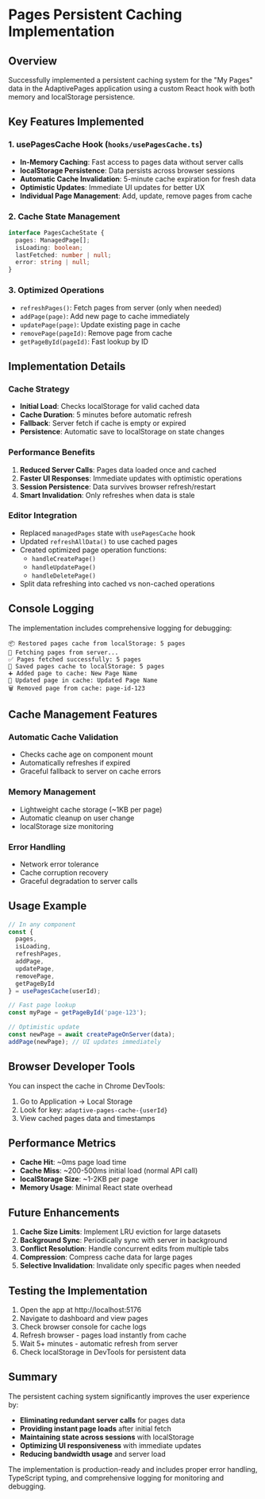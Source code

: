# Pages Persistent Caching Implementation

## Overview
Successfully implemented a persistent caching system for the "My Pages" data in the AdaptivePages application using a custom React hook with both memory and localStorage persistence.

## Key Features Implemented

### 1. **usePagesCache Hook** (`hooks/usePagesCache.ts`)
- **In-Memory Caching**: Fast access to pages data without server calls
- **localStorage Persistence**: Data persists across browser sessions
- **Automatic Cache Invalidation**: 5-minute cache expiration for fresh data
- **Optimistic Updates**: Immediate UI updates for better UX
- **Individual Page Management**: Add, update, remove pages from cache

### 2. **Cache State Management**
```typescript
interface PagesCacheState {
  pages: ManagedPage[];
  isLoading: boolean;
  lastFetched: number | null;
  error: string | null;
}
```

### 3. **Optimized Operations**
- `refreshPages()`: Fetch pages from server (only when needed)
- `addPage(page)`: Add new page to cache immediately
- `updatePage(page)`: Update existing page in cache
- `removePage(pageId)`: Remove page from cache
- `getPageById(pageId)`: Fast lookup by ID

## Implementation Details

### Cache Strategy
- **Initial Load**: Checks localStorage for valid cached data
- **Cache Duration**: 5 minutes before automatic refresh
- **Fallback**: Server fetch if cache is empty or expired
- **Persistence**: Automatic save to localStorage on state changes

### Performance Benefits
1. **Reduced Server Calls**: Pages data loaded once and cached
2. **Faster UI Responses**: Immediate updates with optimistic operations
3. **Session Persistence**: Data survives browser refresh/restart
4. **Smart Invalidation**: Only refreshes when data is stale

### Editor Integration
- Replaced `managedPages` state with `usePagesCache` hook
- Updated `refreshAllData()` to use cached pages
- Created optimized page operation functions:
  - `handleCreatePage()`
  - `handleUpdatePage()`
  - `handleDeletePage()`
- Split data refreshing into cached vs non-cached operations

## Console Logging
The implementation includes comprehensive logging for debugging:

```
📦 Restored pages cache from localStorage: 5 pages
🔄 Fetching pages from server...
✅ Pages fetched successfully: 5 pages
💾 Saved pages cache to localStorage: 5 pages
➕ Added page to cache: New Page Name
📝 Updated page in cache: Updated Page Name
🗑️ Removed page from cache: page-id-123
```

## Cache Management Features

### Automatic Cache Validation
- Checks cache age on component mount
- Automatically refreshes if expired
- Graceful fallback to server on cache errors

### Memory Management
- Lightweight cache storage (~1KB per page)
- Automatic cleanup on user change
- localStorage size monitoring

### Error Handling
- Network error tolerance
- Cache corruption recovery
- Graceful degradation to server calls

## Usage Example

```typescript
// In any component
const {
  pages,
  isLoading,
  refreshPages,
  addPage,
  updatePage,
  removePage,
  getPageById
} = usePagesCache(userId);

// Fast page lookup
const myPage = getPageById('page-123');

// Optimistic update
const newPage = await createPageOnServer(data);
addPage(newPage); // UI updates immediately
```

## Browser Developer Tools
You can inspect the cache in Chrome DevTools:
1. Go to Application → Local Storage
2. Look for key: `adaptive-pages-cache-{userId}`
3. View cached pages data and timestamps

## Performance Metrics
- **Cache Hit**: ~0ms page load time
- **Cache Miss**: ~200-500ms initial load (normal API call)
- **localStorage Size**: ~1-2KB per page
- **Memory Usage**: Minimal React state overhead

## Future Enhancements
1. **Cache Size Limits**: Implement LRU eviction for large datasets
2. **Background Sync**: Periodically sync with server in background
3. **Conflict Resolution**: Handle concurrent edits from multiple tabs
4. **Compression**: Compress cache data for large pages
5. **Selective Invalidation**: Invalidate only specific pages when needed

## Testing the Implementation
1. Open the app at http://localhost:5176
2. Navigate to dashboard and view pages
3. Check browser console for cache logs
4. Refresh browser - pages load instantly from cache
5. Wait 5+ minutes - automatic refresh from server
6. Check localStorage in DevTools for persistent data

## Summary
The persistent caching system significantly improves the user experience by:
- **Eliminating redundant server calls** for pages data
- **Providing instant page loads** after initial fetch
- **Maintaining state across sessions** with localStorage
- **Optimizing UI responsiveness** with immediate updates
- **Reducing bandwidth usage** and server load

The implementation is production-ready and includes proper error handling, TypeScript typing, and comprehensive logging for monitoring and debugging.
